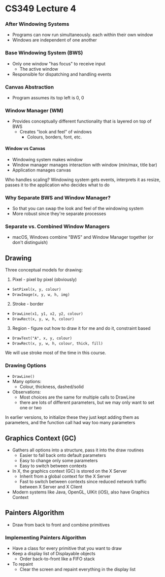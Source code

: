 # CS349 Lecture 4

### After Windowing Systems
* Programs can now run simultaneously. each within their own window
* Windows are independent of one another

### Base Windowing System (BWS)
* Only one window "has focus" to receive input
  - The active window
* Responsible for dispatching and handling events

### Canvas Abstraction
* Program assumes its top left is 0, 0

### Window Manager (WM)
* Provides conceptually different functionality that is layered on top of BWS
  - Creates "look and feel" of windows
    - Colours, borders, font, etc.

#### Window vs Canvas
* Windowing system makes window
* Window manager manages interaction with window (min/max, title bar)
* Application manages canvas

Who handles scaling? Windowing system gets events, interprets it as resize, passes it to the application who decides what to do

### Why Separate BWS and Window Manager?
* So that you can swap the look and feel of the windowing system
* More robust since they're separate processes

### Separate vs. Combined Window Managers
* macOS, Windows combine "BWS" and Window Manager together (or don't distinguish)

## Drawing
Three conceptual models for drawing:

1. Pixel - pixel by pixel (obviously)
  * `SetPixel(x, y, colour)`
  * `DrawImage(x, y, w, h, img)`
2. Stroke - border
  * `DrawLine(x1, y1, x2, y2, colour)`
  * `DrawRect(x, y, w, h, colour)`
3. Region - figure out how to draw it for me and do it, constraint based
  * `DrawText("A", x, y, colour)`
  * `DrawRect(x, y, w, h, colour, thick, fill)`

We will use stroke most of the time in this course.

### Drawing Options
* `DrawLine()`
* Many options:
  - Colour, thickness, dashed/solid
* Observations:
  - Most choices are the same for multiple calls to DrawLine
  - there are lots of different parameters, but we may only want to set one or two

In earlier versions, to initialize these they just kept adding them as parameters, and the function call had way too many parameters

## Graphics Context (GC)
* Gathers all options into a structure, pass it into the draw routines
  - Easier to fall back onto default parameters
  - Easy to change only some parameters
  - Easy to switch between contexts
* In X, the graphics context (GC) is stored on the X Server
  - Inherit from a global context for the X Server
  - Fast to switch between contexts since reduced network traffic between X Server and X Client
* Modern systems like Java, OpenGL, UIKit (iOS), also have Graphics Context

## Painters Algorithm
* Draw from back to front and combine primitives

### Implementing Painters Algorithm
* Have a class for every primitive that you want to draw
* Keep a display list of Displayable objects
  - Order back-to-front like a FIFO stack
* To repaint
  - Clear the screen and repaint everything in the display list

